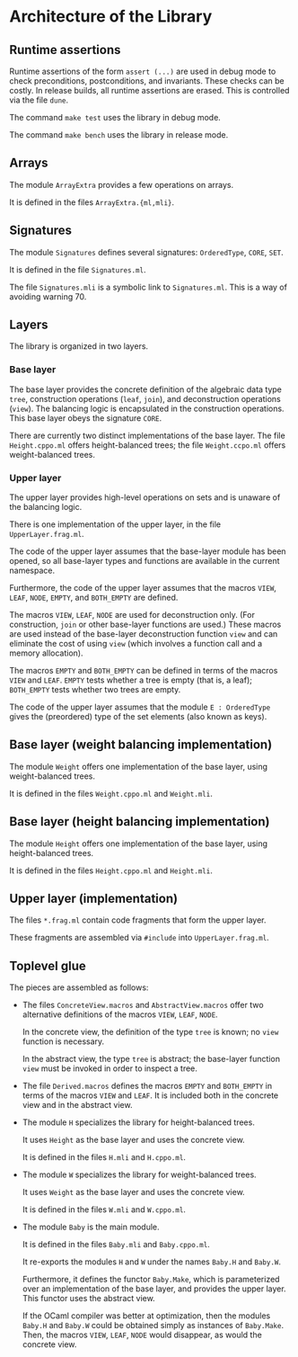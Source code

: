 # Architecture of the Library

## Runtime assertions

Runtime assertions of the form `assert (...)` are used in debug mode
to check preconditions, postconditions, and invariants. These checks
can be costly. In release builds, all runtime assertions are erased.
This is controlled via the file `dune`.

The command `make test` uses the library in debug mode.

The command `make bench` uses the library in release mode.

## Arrays

The module `ArrayExtra` provides a few operations on arrays.

It is defined in the files `ArrayExtra.{ml,mli}`.

## Signatures

The module `Signatures` defines several signatures:
`OrderedType`,
`CORE`,
`SET`.

It is defined in the file `Signatures.ml`.

The file `Signatures.mli` is a symbolic link to `Signatures.ml`.
This is a way of avoiding warning 70.

## Layers

The library is organized in two layers.

### Base layer

The base layer provides
the concrete definition of the algebraic data type `tree`,
construction operations (`leaf`, `join`),
and
deconstruction operations (`view`).
The balancing logic is encapsulated in the construction operations.
This base layer obeys the signature `CORE`.

There are currently two distinct implementations of the base layer.
The file `Height.cppo.ml` offers height-balanced trees;
the file `Weight.ccpo.ml` offers weight-balanced trees.

### Upper layer

The upper layer provides
high-level operations
on sets
and is unaware of the balancing logic.

There is one implementation of the upper layer,
in the file `UpperLayer.frag.ml`.

The code of the upper layer assumes that the base-layer module has been opened,
so all base-layer types and functions are available in the current namespace.

Furthermore, the code of the upper layer assumes that the macros
`VIEW`, `LEAF`, `NODE`, `EMPTY`, and `BOTH_EMPTY` are defined.

The macros `VIEW`, `LEAF`, `NODE` are used for deconstruction only.
(For construction, `join` or other base-layer functions are used.)
These macros are used instead of the base-layer deconstruction
function `view` and can eliminate the cost of using `view` (which
involves a function call and a memory allocation).

The macros `EMPTY` and `BOTH_EMPTY` can be defined in terms of the macros
`VIEW` and `LEAF`. `EMPTY` tests whether a tree is empty (that is, a leaf);
`BOTH_EMPTY` tests whether two trees are empty.

The code of the upper layer assumes that the module `E : OrderedType`
gives the (preordered) type of the set elements (also known as keys).

## Base layer (weight balancing implementation)

The module `Weight` offers one implementation of the base layer,
using weight-balanced trees.

It is defined in the files `Weight.cppo.ml` and `Weight.mli`.

## Base layer (height balancing implementation)

The module `Height` offers one implementation of the base layer,
using height-balanced trees.

It is defined in the files `Height.cppo.ml` and `Height.mli`.

## Upper layer (implementation)

The files `*.frag.ml` contain code fragments that form the upper layer.

These fragments are assembled via `#include` into `UpperLayer.frag.ml`.

## Toplevel glue

The pieces are assembled as follows:

+ The files `ConcreteView.macros` and `AbstractView.macros` offer two
  alternative definitions of the macros `VIEW`, `LEAF`, `NODE`.

  In the concrete view, the definition of the type `tree` is known;
  no `view` function is necessary.

  In the abstract view, the type `tree` is abstract;
  the base-layer function `view` must be invoked
  in order to inspect a tree.

+ The file `Derived.macros` defines the macros `EMPTY` and `BOTH_EMPTY`
  in terms of the macros `VIEW` and `LEAF`.
  It is included both in the concrete view and in the abstract view.

+ The module `H` specializes the library for height-balanced trees.

  It uses `Height` as the base layer
  and uses the concrete view.

  It is defined in the files `H.mli` and `H.cppo.ml`.

+ The module `W` specializes the library for weight-balanced trees.

  It uses `Weight` as the base layer
  and uses the concrete view.

  It is defined in the files `W.mli` and `W.cppo.ml`.

+ The module `Baby` is the main module.

  It is defined in the files `Baby.mli` and `Baby.cppo.ml`.

  It re-exports the modules `H` and `W`
  under the names `Baby.H` and `Baby.W`.

  Furthermore, it defines the functor `Baby.Make`,
  which is parameterized over an implementation of the base layer,
  and provides the upper layer.
  This functor uses the abstract view.

  If the OCaml compiler was better at optimization,
  then the modules `Baby.H` and `Baby.W` could be obtained
  simply as instances of `Baby.Make`.
  Then, the macros `VIEW`, `LEAF`, `NODE` would disappear,
  as would the concrete view.
